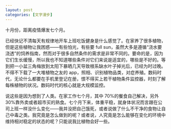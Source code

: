 ```yaml
---
layout: post
categories: [文字漫步]
---
```


十月份，距离疫情爆发七个月。

已经快记不清每天有规律地开车上班吃饭健身是什么感觉了。在家养了很多植物，但是这些植物让我困惑——有些怕光，有些要 full sun，虽然大多是遵循“浇水要浇透”的饲养指南，然而对于很多自然条件的需求是非常不同的。要命的是，因为它们生长缓慢，所以我也不知道哪些条件对它们来说是适宜的，哪些是不好的。等到把一小盆三角梅放到太阳下暴晒几天导致根系缺水叶子掉光后，已经为时过晚。不得不下载了一大堆植物之友的 app，照相、识别植物品类，对症养殖。数码时代，无论什么都要在手机里登记在册，恨不得买上若干植物条件监控器，时刻了解每株植物的状况。数码时代的核心就是大规模监控。

说这些是因为想到了人类。在家工作七个月，其中 70%的餐食自己解决，另外 30%靠外卖或者超市买的熟食。七个月下来，体重平稳，就身体状况而言跟在公司上班一样没什么变化——我并没把自己饿死，或者说做了什么不干净的食物让自己中毒之类。我究竟是怎么做到的呢？或者说，人究竟是怎么能够在变化的环境中维持相对稳定的状态的呢？只能说我比植物会好一些。
